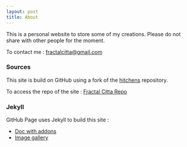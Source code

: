 ```yaml
---
layout: post
title: About
---
```


This is a personal website to store some of my creations. Please do not share with other people for the moment.

To contact me : [fractalcitta@gmail.com](mailto:fractalcitta@gmail.com)

### Sources

This site is build on GitHub using a fork of the [hitchens](https://github.com/patdryburgh/hitchens/) repository.

To access the repo of the site : [Fractal Citta Repo](https://github.com/fractalcitta/fractalcitta.github.io)

### Jekyll

GitHub Page uses Jekyll to build this site : 

- [Doc with addons](https://jekyllcodex.org/)
- [Image gallery](https://dmnfarrell.github.io/software/jekyll-galleries)




